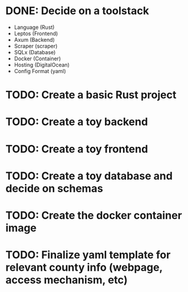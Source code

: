 # DONE: Decide on a toolstack
- Language (Rust)
- Leptos (Frontend)
- Axum (Backend)
- Scraper (scraper)
- SQLx (Database)
- Docker (Container)
- Hosting (DigitalOcean)
- Config Format (yaml)

# TODO: Create a basic Rust project

# TODO: Create a toy backend

# TODO: Create a toy frontend

# TODO: Create a toy database and decide on schemas

# TODO: Create the docker container image

# TODO: Finalize yaml template for relevant county info (webpage, access mechanism, etc)